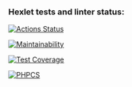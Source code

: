 ### Hexlet tests and linter status:
[![Actions Status](https://github.com/laiker/php-project-lvl2/workflows/hexlet-check/badge.svg)](https://github.com/laiker/php-project-lvl2/actions)

[![Maintainability](https://api.codeclimate.com/v1/badges/1a9775e87605c806f5ab/maintainability)](https://codeclimate.com/github/laiker/php-project-lvl2/maintainability)

[![Test Coverage](https://api.codeclimate.com/v1/badges/1a9775e87605c806f5ab/test_coverage)](https://codeclimate.com/github/laiker/php-project-lvl2/test_coverage)

[![PHPCS](https://github.com/laiker/php-project-lvl2/workflows/PHPCS/badge.svg)](https://github.com/laiker/php-project-lvl2/actions)
